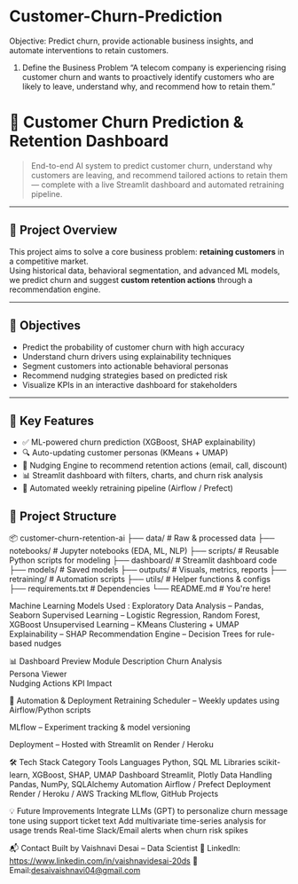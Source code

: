 # Customer-Churn-Prediction
Objective: Predict churn, provide actionable business insights, and automate interventions to retain customers.

 1. Define the Business Problem
“A telecom company is experiencing rising customer churn and wants to proactively identify customers who are likely to leave, understand why, and recommend how to retain them.”


# 🧠 Customer Churn Prediction & Retention Dashboard

> End-to-end AI system to predict customer churn, understand why customers are leaving, and recommend tailored actions to retain them — complete with a live Streamlit dashboard and automated retraining pipeline.

---

## 📌 Project Overview

This project aims to solve a core business problem: **retaining customers** in a competitive market.  
Using historical data, behavioral segmentation, and advanced ML models, we predict churn and suggest **custom retention actions** through a recommendation engine.

---

## 🎯 Objectives

- Predict the probability of customer churn with high accuracy
- Understand churn drivers using explainability techniques
- Segment customers into actionable behavioral personas
- Recommend nudging strategies based on predicted risk
- Visualize KPIs in an interactive dashboard for stakeholders

---

## 🧩 Key Features

- ✅ ML-powered churn prediction (XGBoost, SHAP explainability)
- 🔍 Auto-updating customer personas (KMeans + UMAP)
- 🧠 Nudging Engine to recommend retention actions (email, call, discount)
- 📊 Streamlit dashboard with filters, charts, and churn risk analysis
- 🔁 Automated weekly retraining pipeline (Airflow / Prefect)


## 📂 Project Structure


📦 customer-churn-retention-ai
├── data/                  # Raw & processed data
├── notebooks/             # Jupyter notebooks (EDA, ML, NLP)
├── scripts/               # Reusable Python scripts for modeling
├── dashboard/             # Streamlit dashboard code
├── models/                # Saved models
├── outputs/               # Visuals, metrics, reports
├── retraining/            # Automation scripts
├── utils/                 # Helper functions & configs
├── requirements.txt       # Dependencies
└── README.md              # You're here!

 Machine Learning Models Used :
Exploratory Data Analysis – Pandas, Seaborn
Supervised Learning – Logistic Regression, Random Forest, XGBoost
Unsupervised Learning – KMeans Clustering + UMAP
Explainability – SHAP
Recommendation Engine – Decision Trees for rule-based nudges

📊 Dashboard Preview
Module	Description
Churn Analysis	
Persona Viewer	
Nudging Actions	
KPI Impact

🔄 Automation & Deployment
Retraining Scheduler – Weekly updates using Airflow/Python scripts

MLflow – Experiment tracking & model versioning

Deployment – Hosted with Streamlit on Render / Heroku

🛠️ Tech Stack
Category	Tools
Languages	Python, SQL
ML Libraries	scikit-learn, XGBoost, SHAP, UMAP
Dashboard	Streamlit, Plotly
Data Handling	Pandas, NumPy, SQLAlchemy
Automation	Airflow / Prefect
Deployment	Render / Heroku / AWS
Tracking	MLflow, GitHub Projects

💡 Future Improvements
Integrate LLMs (GPT) to personalize churn message tone using support ticket text
Add multivariate time-series analysis for usage trends
Real-time Slack/Email alerts when churn risk spikes

📬 Contact
Built by Vaishnavi Desai – Data Scientist
🔗 LinkedIn: https://www.linkedin.com/in/vaishnavidesai-20ds
📧 Email:desaivaishnavi04@gmail.com

